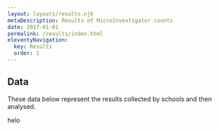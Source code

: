 ```yaml
---
layout: layouts/results.njk
metaDescription: Results of MicroInvestigator counts
date: 2017-01-01
permalink: /results/index.html
eleventyNavigation:
  key: Results
  order: 1
---
```


<style>
    .card {
      width: 300px;
      height: 200px;
      margin: 40px;
      padding: 40px;
      background-color: green;
    }
</style>

  <section class="text-center container">
    <div class="row padding">
      <div class="col-lg-6 col-md-8 mx-auto">
        <h1 class="fw-light">Data</h1>
        <p class="lead text-muted">These data below represent the results collected by schools and then analysed.</p>
      </div>
    </div>
  </section>

  <div>helo
  </div>

  <script>

      // Initialize Tabletop to access your table
      function init() {
        Tabletop.init({
          // YOUR TURN: change 'key' value to point to your spreadsheet
          key: 'https://docs.google.com/spreadsheets/d/1c6KhEZ3C4zs6gw7uagJFqKjOloUICfuAaK-51506A2E/',
          // once Tabletop has loaded the data, it passes it to the 'callback' function, 'addPoints', defined below
          callback: addPoints,
          simpleSheet: true
        });
      }

      // // create a function called addPoints that iterates through your table (row by row) to create markers and popups
      // function addPoints(data) {

      //   // iterate through your table to set the marker to lat/long values for each row

      //   data.forEach(function(row) {
  
      //     var websiteLink = `<h4 class="weblink"><a href="${row.Website}"><b>Website</b></a></h4>`;
      //     // create a variable for your popup and populate your popup with information from your table
      //     var popup = new mapboxgl.Popup()
      //       .setHTML(`<h3>` + row.Name + `</h3>` + '<h4>' + '<b>' + 'Address: ' + '</b>' + row.Address + '</h4>' + '<h4>' + '<b>' + 'Phone: ' + '</b>' + row.Phone + '</h4>' + websiteLink); // this uses the table to populate each popup
      //   });

      // }

        // let container = document.querySelector('.container');

        // for (let i = 1; i <= 9; i++) {
        //     let myDiv = document.createElement("div");

        //     myDiv.innerHTML = "<div class=\"card\">"+ i +"</div>" 

        //     container.appendChild(myDiv);
        // }

        function addPoints(data) {
          let container = document.querySelector('.container');

          data.forEach(function(row) {
            let myDiv = document.createElement("div");
              myDiv.innerHTML = "<div class=\"card\">"+ "hello" +"</div>"
              container.appendChild(myDiv);
          };
        }

    </script>

